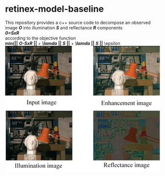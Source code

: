 # retinex-model-baseline
This repository provides a c++ source code to decompose an observed image ***O*** into illumination ***S*** and reflectance ***R*** components <br>
***0=SxR*** <br>
according to the objective function <br>
**min(||** ***O-SxR*** **||** + ***\lamda*** **||** ***S*** **||** + ***\lamda*** **||** ***S*** **||**
\epsilon
<img src="example/example.jpg" width="600">



